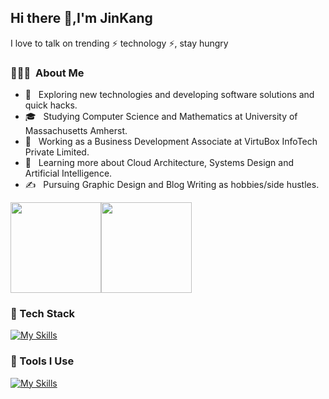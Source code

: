 ## Hi there 👋,I'm JinKang
I love to talk on trending ⚡ technology ⚡, stay hungry

<h3> 👨🏻‍💻 &nbsp;About Me </h3>

- 🤔 &nbsp; Exploring new technologies and developing software solutions and quick hacks.
- 🎓 &nbsp; Studying Computer Science and Mathematics at University of Massachusetts Amherst.
- 💼 &nbsp; Working as a Business Development Associate at VirtuBox InfoTech Private Limited.
- 🌱 &nbsp; Learning more about Cloud Architecture, Systems Design and Artificial Intelligence.
- ✍️ &nbsp; Pursuing Graphic Design and Blog Writing as hobbies/side hustles.


[<span><img src="https://github-readme-stats.vercel.app/api/top-langs/?username=JinKang-Xiong&layout=compact" height=145/></span><span><img src="https://github-readme-stats.vercel.app/api?username=JinKang-Xiong&count_private=true&show_icons=true" height=145/></span>](https://blog.i-xiao.space/)

### 🍉 Tech Stack
[![My Skills](https://skillicons.dev/icons?i=c,go,rust,python,arduino,lua,nodejs,php,react,next,vue,nuxt,angular,express,tailwindcss,redux,bootstrap,html,css,js,jquery,ts,less,scss,fastapi,django,flask,pytorch,tensorflow,opencv,qt,electron,tauri,threejs)](https://skillicons.dev)

### 🔨 Tools I Use
[![My Skills](https://skillicons.dev/icons?i=mysql,sqlite,redis,postgresql,rabbitmq,docker,kubernetes,nginx,git,npm,pnpm,yarn,vite,vitest,webpack,babel,cmake,anaconda,github,grafana,githubactions,jenkins,figma,aws,azure,gcp,cloudflare,vercel,netlify,heroku)](https://skillicons.dev)


